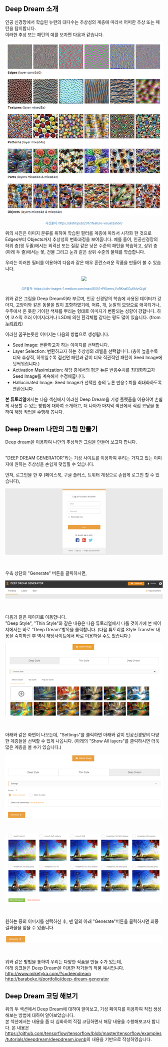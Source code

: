 <h2><a name="d1" style="color:black; text-decoration:none;">Deep Dream 소개</a></h2>


인공 신경망에서 학습된 뉴런의 대다수는 추상성의 계층에 따라서 어떠한 추상 또는 패턴을 탐지합니다.<br/>
이러한 추상 또는 패턴의 예를 보자면 다음과 같습니다.

<p align="center"> 
<img src="./filters.png">
</p>

<p align="center" style="color:#337ab7; font-size: 0.7em;">사진출처: https://distill.pub/2017/feature-visualization/</p>

위의 사진은 이미지 분류를 위하여 학습된 필터를 계층에 따라서 시각화 한 것으로 Edges부터 Objects까지 추상성의 변화과정을 보여줍니다. 예를 들어, 인공신경망의 하위 층(윗 두줄)에서는 외곽선 또는 질감 같은 낮은 수준의 패턴을 학습하고, 상위 층(아래 두 줄)에서는 꽃, 건물 그리고 눈과 같은 상위 수준의 물체를 학습합니다.<br/>

우리는 이러한 필터를 이용하여 다음과 같은 매우 혼란스러운 작품을 만들어 볼 수 있습니다. 

<p align="center"> 
<img src="https://cdn-images-1.medium.com/max/800/1*PKIwmv_VuRKnaECuKkIvtQ.gif">
</p>
<p align="center" style="color:#337ab7; font-size: 0.7em;">GIF출처: https://cdn-images-1.medium.com/max/800/1*PKIwmv_VuRKnaECuKkIvtQ.gif</p>

위와 같은 그림을 Deep Dream이라 부르며, 인공 신경망의 학습에 사용된 데이터가 강아지, 고양이와 같은 동물을 많이 포함하였기에, 어류, 개, 눈알의 모양으로 왜곡되거나, 우주에서 온 듯한 기이한 색채를 뿌리는 형태로 이미지가 변환되는 성향이 강합니다. 하여 코스믹 호러 이미지라거나 LSD에 의한 환각체험 같다는 평도 많이 있습니다. (from <a href="http://nuriwiki.net/wiki/index.php/Google_Deep_Dream" target="_blank">누리위키</a>)

이러한 꿈꾸는듯한 이미지는 다음의 방법으로 생성됩니다. <br/>

- Seed Image: 변환하고자 하는 이미지를 선택합니다.
- Layer Selection: 변환하고자 하는 추상성의 레벨을 선택합니다. (층이 높을수록 더욱 추상적, 하위일수록 점선면 패턴과 같이 더욱 직관적인 패턴이 Seed Image에 덧씌워집니다.)
- Activation Maximization: 해당 층에서의 평균 뉴론 반응수치를 최대화하고자 Seed Image를 계속해서 수정해줍니다.
- Hallucinated Image: Seed Image가 선택한 층의 뉴론 반응수치를 최대화하도록 변환됩니다. 

**본 튜토리얼**에서는 다음 섹션에서 이러한 Deep Dream을 기성 플랫폼을 이용하여 손쉽게 사용할 수 있는 방법에 대하여 소개하고, 더 나아가 마지막 섹션에서 직접 코딩을 통하여 해당 작업을 수행해 봅니다.

<h2><a name="d2" style="color:black; text-decoration:none;">Deep Dream 나만의 그림 만들기</a></h2>

Deep dream을 이용하여 나만의 추상적인 그림을 만들어 보고자 합니다.<br/><br/>

<a href="https://deepdreamgenerator.com/generator" style="text-decoration:none;transition: color ease 0.7s;" target="_blank">"DEEP DREAM GENERATOR"</a>라는 기성 사이트를 이용하여 우리는 가지고 있는 이미지에 원하는 추상성을 손쉽게 덧입힐 수 있습니다.

먼저, 로그인을 한 후 (페이스북, 구글 플러스, 트위터 계정으로 손쉽게 로그인 할 수 있습니다), 
<p align="center"> 
<img src="./login.png">
</p><br/>

우측 상단의 "Generate" 버튼을 클릭하시면, 
<p align="center"> 
<img src="./generate.png">
</p><br/>

다음과 같은 페이지로 이동합니다.<br/>
"Deep Style", "Thin Style"와 같은 내용은 다음 튜토리얼에서 다룰 것이기에 본 페이지에서는 바로 "Deep Dream"항목을 클릭합니다. (다음 튜토리얼 Style Transfer 내용을 숙지하신 후 역시 해당사이트에서 바로 이용하실 수도 있습니다.)
<p align="center"> 
<img src="./style.png">
</p><br/>

아래와 같은 화면이 나오는데, "Settings"를 클릭하면 아래와 같이 인공신경망의 다양한 계층들을 선택할 수 있게 나옵니다. (아래의 "Show All layers"를 클릭하시면 더욱 많은 계층을 볼 수가 있습니다.)
<p align="center"> 
<img src="./settings.png">
</p><br/>
<p align="center"> 
<img src="./layers.png">
</p><br/>

원하는 풍의 이미지를 선택하신 후, 맨 밑의 아래 "Generate"버튼을 클릭하시면 최종 결과물을 얻을 수 있습니다.
<p align="center"> 
<img src="./run.png">
</p><br/>

위와 같은 방법을 통하여 우리는 다양한 작품을 만들 수가 있는데,<br/> 아래 링크들은 Deep Dream을 이용한 작가들의 작품 예시입니다.<br/>
<a href="http://www.miketyka.com/?s=deepdream" style="text-decoration:none;transition: color ease 0.7s;" target="_blank">http://www.miketyka.com/?s=deepdream</a><br/>
<a href="http://barabeke.it/portfolio/deep-dream-generator" style="text-decoration:none;transition: color ease 0.7s;" target="_blank">http://barabeke.it/portfolio/deep-dream-generator</a><br/>


<h2><a name="d3" style="color:black; text-decoration:none;">Deep Dream 코딩 해보기</a></h2>

위의 두 섹션에서 Deep Dream에 대하여 알아보고, 기성 페이지를 이용하여 직접 생성해보는 방법에 대하여 알아보았습니다.<br/>
본 섹션에서는 내용을 좀 더 심화하여 직접 코딩하면서 해당 내용을 수행해보고자 합니다. 본 내용은 <a href="https://github.com/tensorflow/tensorflow/blob/master/tensorflow/examples/tutorials/deepdream/deepdream.ipynb" style="text-decoration:none;transition: color ease 0.7s;" target="_blank">https://github.com/tensorflow/tensorflow/blob/master/tensorflow/examples/tutorials/deepdream/deepdream.ipynb</a>의 내용을 기반으로 작성하였습니다.



